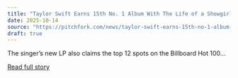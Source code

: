 ```yaml
---
title: "Taylor Swift Earns 15th No. 1 Album With The Life of a Showgirl"
date: 2025-10-14
source: "https://pitchfork.com/news/taylor-swift-earns-15th-no-1-album-with-the-life-of-a-showgirl"
draft: true
---
```


The singer’s new LP also claims the top 12 spots on the Billboard Hot 100...

[Read full story](https://pitchfork.com/news/taylor-swift-earns-15th-no-1-album-with-the-life-of-a-showgirl)
